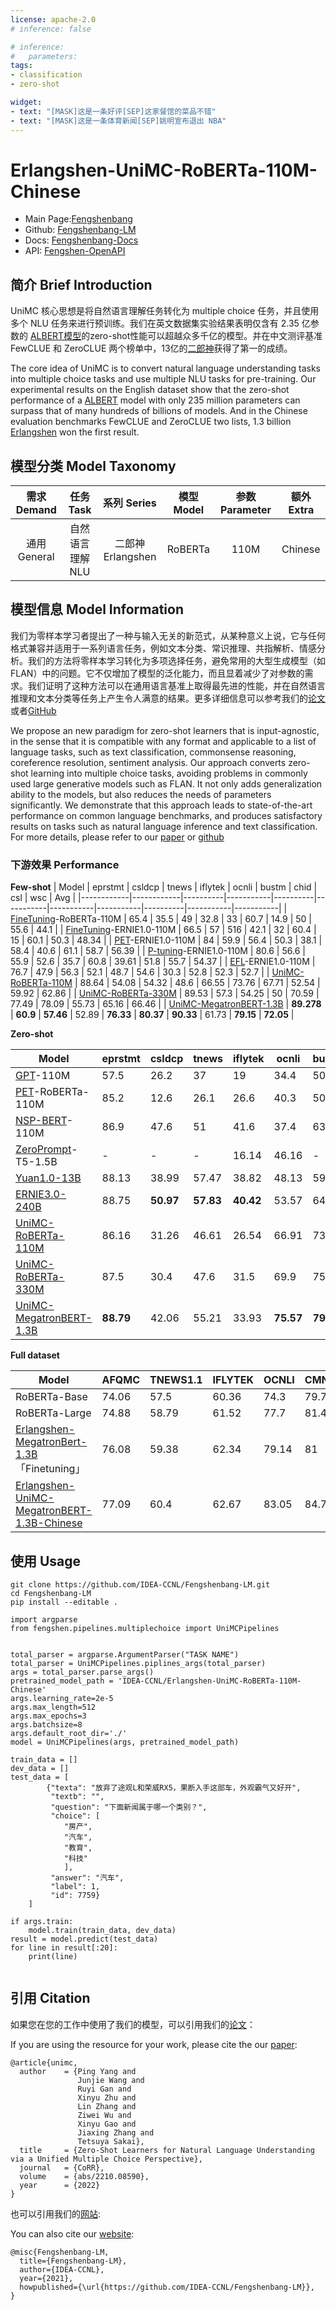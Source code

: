 ```yaml
---
license: apache-2.0
# inference: false

# inference:
#   parameters:
tags:
- classification
- zero-shot

widget:
- text: "[MASK]这是一条好评[SEP]这家餐馆的菜品不错"
- text: "[MASK]这是一条体育新闻[SEP]姚明宣布退出 NBA"
---
```


# Erlangshen-UniMC-RoBERTa-110M-Chinese

- Main Page:[Fengshenbang](https://fengshenbang-lm.com/)
- Github: [Fengshenbang-LM](https://github.com/IDEA-CCNL/Fengshenbang-LM/tree/main/fengshen/examples/unimc/)
- Docs: [Fengshenbang-Docs](https://fengshenbang-doc.readthedocs.io/)
- API: [Fengshen-OpenAPI](https://fengshenbang-lm.com/open-api)

## 简介 Brief Introduction

UniMC 核心思想是将自然语言理解任务转化为 multiple choice 任务，并且使用多个 NLU 任务来进行预训练。我们在英文数据集实验结果表明仅含有 2.35 亿参数的 [ALBERT模型](https://huggingface.co/IDEA-CCNL/Erlangshen-UniMC-Albert-235M-English)的zero-shot性能可以超越众多千亿的模型。并在中文测评基准 FewCLUE 和 ZeroCLUE 两个榜单中，13亿的[二郎神](https://huggingface.co/IDEA-CCNL/Erlangshen-UniMC-MegatronBERT-1.3B-Chinese)获得了第一的成绩。

The core idea of UniMC is to convert natural language understanding tasks into multiple choice tasks and use multiple NLU tasks for pre-training. Our experimental results on the English dataset show that the zero-shot performance of a [ALBERT](https://huggingface.co/IDEA-CCNL/Erlangshen-UniMC-Albert-235M-English) model with only 235 million parameters can surpass that of many hundreds of billions of models. And in the Chinese evaluation benchmarks FewCLUE and ZeroCLUE two lists, 1.3 billion [Erlangshen](https://huggingface.co/IDEA-CCNL/Erlangshen-UniMC-MegatronBERT-1.3B-Chinese) won the first result.

## 模型分类 Model Taxonomy

|  需求 Demand  | 任务 Task       | 系列 Series      | 模型 Model    | 参数 Parameter | 额外 Extra |
|  :----:  | :----:  | :----:  | :----:  | :----:  | :----:  |
| 通用 General | 自然语言理解 NLU | 二郎神 Erlangshen | RoBERTa |     110M    |     Chinese     |

## 模型信息 Model Information

我们为零样本学习者提出了一种与输入无关的新范式，从某种意义上说，它与任何格式兼容并适用于一系列语言任务，例如文本分类、常识推理、共指解析、情感分析。我们的方法将零样本学习转化为多项选择任务，避免常用的大型生成模型（如 FLAN）中的问题。它不仅增加了模型的泛化能力，而且显着减少了对参数的需求。我们证明了这种方法可以在通用语言基准上取得最先进的性能，并在自然语言推理和文本分类等任务上产生令人满意的结果。更多详细信息可以参考我们的[论文](https://arxiv.org/abs/2210.08590)或者[GitHub](https://github.com/IDEA-CCNL/Fengshenbang-LM/tree/main/fengshen/examples/unimc/)

We propose an new paradigm for zero-shot learners that is input-agnostic, in the sense that  it is compatible with any format and applicable to a list of language tasks, such as text classification, commonsense  reasoning, coreference resolution, sentiment analysis.
Our approach converts zero-shot learning into multiple choice tasks, 
avoiding problems in commonly used large generative models such as FLAN. It not only adds generalization ability to the models, but also reduces the needs of parameters significantly. We demonstrate that this approach leads to state-of-the-art performance on common language benchmarks, and produces satisfactory results on tasks such as natural language inference and text classification. For more details, please refer to our [paper](https://arxiv.org/abs/2210.08590) or [github](https://github.com/IDEA-CCNL/Fengshenbang-LM/tree/main/fengshen/examples/unimc/)

### 下游效果 Performance


**Few-shot**
| Model      | eprstmt    | csldcp   | tnews     | iflytek  | ocnli     | bustm     | chid      | csl      | wsc       | Avg       |
|------------|------------|----------|-----------|----------|-----------|-----------|-----------|----------|-----------|-----------|
| [FineTuning](https://arxiv.org/pdf/2107.07498.pdf)-RoBERTa-110M  | 65.4       | 35.5     | 49        | 32.8     | 33        | 60.7      | 14.9      | 50       | 55.6      | 44.1      |
| [FineTuning](https://arxiv.org/pdf/2107.07498.pdf)-ERNIE1.0-110M | 66.5 | 57   | 516  | 42.1 | 32   | 60.4 | 15    | 60.1 | 50.3 | 48.34 |
| [PET](https://arxiv.org/pdf/2107.07498.pdf)-ERNIE1.0-110M        | 84   | 59.9 | 56.4 | 50.3 | 38.1 | 58.4 | 40.6  | 61.1 | 58.7 | 56.39 |
| [P-tuning](https://arxiv.org/pdf/2107.07498.pdf)-ERNIE1.0-110M   | 80.6 | 56.6 | 55.9 | 52.6 | 35.7 | 60.8 | 39.61 | 51.8 | 55.7 | 54.37 |
| [EFL](https://arxiv.org/pdf/2107.07498.pdf)-ERNIE1.0-110M        | 76.7 | 47.9 | 56.3 | 52.1 | 48.7 | 54.6 | 30.3  | 52.8 | 52.3 | 52.7  |
| [UniMC-RoBERTa-110M](https://huggingface.co/IDEA-CCNL/Erlangshen-UniMC-RoBERTa-110M-Chinese) | 88.64      | 54.08    | 54.32     | 48.6     | 66.55     | 73.76     | 67.71     | 52.54    | 59.92     | 62.86     |
| [UniMC-RoBERTa-330M](https://huggingface.co/IDEA-CCNL/Erlangshen-UniMC-RoBERTa-330M-Chinese) | 89.53      | 57.3     | 54.25     | 50       | 70.59     | 77.49     | 78.09     | 55.73    | 65.16     | 66.46     |
| [UniMC-MegatronBERT-1.3B](https://huggingface.co/IDEA-CCNL/Erlangshen-UniMC-MegatronBERT-1.3B-Chinese) | **89.278** | **60.9** | **57.46** | 52.89    | **76.33** | **80.37** | **90.33** | 61.73    | **79.15** | **72.05** |

**Zero-shot**

| Model         | eprstmt   | csldcp    | tnews     | iflytek   | ocnli     | bustm    | chid     | csl      | wsc       | Avg       |
|---------------|-----------|-----------|-----------|-----------|-----------|----------|----------|----------|-----------|-----------|
| [GPT](https://arxiv.org/pdf/2107.07498.pdf)-110M      | 57.5      | 26.2      | 37        | 19        | 34.4      | 50       | 65.6     | 50.1     | 50.3      | 43.4      |
| [PET](https://arxiv.org/pdf/2107.07498.pdf)-RoBERTa-110M      | 85.2      | 12.6      | 26.1      | 26.6      | 40.3      | 50.6     | 57.6     | 52.2     | 54.7      | 45.1      |
| [NSP-BERT](https://arxiv.org/abs/2109.03564)-110M      | 86.9      | 47.6      | 51        | 41.6      | 37.4      | 63.4     | 52       | **64.4** | 59.4      | 55.96     |
| [ZeroPrompt](https://arxiv.org/abs/2201.06910)-T5-1.5B    | -         | -         | -         | 16.14     | 46.16     | -        | -        | -        | 47.98     | -         |
|  [Yuan1.0-13B](https://arxiv.org/abs/2110.04725)  | 88.13     | 38.99     | 57.47     | 38.82     | 48.13     | 59.38    | 86.14    | 50       | 38.99     | 56.22     |
| [ERNIE3.0-240B](https://arxiv.org/abs/2107.02137) | 88.75     | **50.97** | **57.83** | **40.42** | 53.57     | 64.38    | 87.13    | 56.25    | 53.46     | 61.41     |
| [UniMC-RoBERTa-110M](https://huggingface.co/IDEA-CCNL/Erlangshen-UniMC-RoBERTa-110M-Chinese)    | 86.16     | 31.26     | 46.61     | 26.54     | 66.91     | 73.34    | 66.68    | 50.09    | 53.66     | 55.7      |
| [UniMC-RoBERTa-330M](https://huggingface.co/IDEA-CCNL/Erlangshen-UniMC-RoBERTa-330M-Chinese)     | 87.5      | 30.4      | 47.6      | 31.5      | 69.9      | 75.9     | 78.17    | 49.5     | 60.55     | 59.01     |
| [UniMC-MegatronBERT-1.3B](https://huggingface.co/IDEA-CCNL/Erlangshen-UniMC-MegatronBERT-1.3B-Chinese)     | **88.79** | 42.06     | 55.21     | 33.93     | **75.57** | **79.5** | **89.4** | 50.25    | **66.67** | **64.53** |


**Full dataset**

|             Model                               | AFQMC | TNEWS1.1 | IFLYTEK | OCNLI | CMNLI | WSC1.1 | CSL   | CHID  | C3    |
|--------------------------------------------|-------|----------|---------|-------|-------|--------|-------|-------|-------|
| RoBERTa-Base                               | 74.06 | 57.5     | 60.36   | 74.3  | 79.73 | 83.48  | 85.37 |    -   |     -  |
| RoBERTa-Large                              | 74.88 | 58.79    | 61.52   | 77.7  | 81.4  | 89.14  | 86    |    -   |    -   |
| [Erlangshen-MegatronBert-1.3B](https://huggingface.co/IDEA-CCNL/Erlangshen-MegatronBert-1.3B) 「Finetuning」              | 76.08 | 59.38    | 62.34   | 79.14 | 81    | 92.43  | 87.2  | 84.65 | 86.77 |
| [Erlangshen-UniMC-MegatronBERT-1.3B-Chinese](https://huggingface.co/IDEA-CCNL/Erlangshen-UniMC-MegatronBERT-1.3B-Chinese) | 77.09 | 60.4     | 62.67   | 83.05 | 84.76 | 93.74  | 87.67 | 85.93 | 86.54 |


## 使用 Usage
```shell
git clone https://github.com/IDEA-CCNL/Fengshenbang-LM.git
cd Fengshenbang-LM
pip install --editable .
```


```python3
import argparse
from fengshen.pipelines.multiplechoice import UniMCPipelines


total_parser = argparse.ArgumentParser("TASK NAME")
total_parser = UniMCPipelines.piplines_args(total_parser)
args = total_parser.parse_args()
pretrained_model_path = 'IDEA-CCNL/Erlangshen-UniMC-RoBERTa-110M-Chinese'
args.learning_rate=2e-5
args.max_length=512
args.max_epochs=3
args.batchsize=8
args.default_root_dir='./'
model = UniMCPipelines(args, pretrained_model_path)

train_data = []
dev_data = []
test_data = [
        {"texta": "放弃了途观L和荣威RX5，果断入手这部车，外观霸气又好开", 
         "textb": "", 
         "question": "下面新闻属于哪一个类别？", 
         "choice": [
            "房产", 
            "汽车", 
            "教育", 
            "科技"
            ], 
         "answer": "汽车", 
         "label": 1, 
         "id": 7759}
    ]

if args.train:
    model.train(train_data, dev_data)
result = model.predict(test_data)
for line in result[:20]:
    print(line)


```

## 引用 Citation

如果您在您的工作中使用了我们的模型，可以引用我们的[论文](https://arxiv.org/abs/2210.08590)：

If you are using the resource for your work, please cite the our [paper](https://arxiv.org/abs/2210.08590):

```text
@article{unimc,
  author    = {Ping Yang and
               Junjie Wang and
               Ruyi Gan and
               Xinyu Zhu and
               Lin Zhang and
               Ziwei Wu and
               Xinyu Gao and
               Jiaxing Zhang and
               Tetsuya Sakai},
  title     = {Zero-Shot Learners for Natural Language Understanding via a Unified Multiple Choice Perspective},
  journal   = {CoRR},
  volume    = {abs/2210.08590},
  year      = {2022}
}
```

也可以引用我们的[网站](https://github.com/IDEA-CCNL/Fengshenbang-LM/):

You can also cite our [website](https://github.com/IDEA-CCNL/Fengshenbang-LM/):

```text
@misc{Fengshenbang-LM,
  title={Fengshenbang-LM},
  author={IDEA-CCNL},
  year={2021},
  howpublished={\url{https://github.com/IDEA-CCNL/Fengshenbang-LM}},
}
```